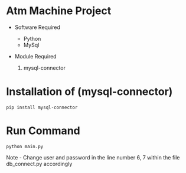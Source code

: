 # Atm Machine Project

-  Software Required
    <ul>
        <li>Python</li>
        <li>MySql</li>
    </ul>

-   Module Required
    1) mysql-connector

# Installation of (mysql-connector)
    pip install mysql-connector

# Run Command
    python main.py

Note - Change user and password in the line number 6, 7 within the file db_connect.py accordingly